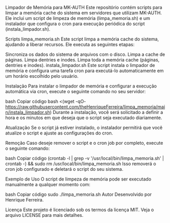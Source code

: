 Limpador de Memória para MK-AUTH
Este repositório contém scripts para limpar a memória cache do sistema em servidores que utilizam MK-AUTH. Ele inclui um script de limpeza de memória (limpa_memoria.sh) e um instalador que configura o cron para execução periódica do script (instala_limpador.sh).

Scripts
limpa_memoria.sh
Este script limpa a memória cache do sistema, ajudando a liberar recursos. Ele executa as seguintes etapas:

Sincroniza os dados do sistema de arquivos com o disco.
Limpa a cache de páginas.
Limpa dentries e inodes.
Limpa toda a memória cache (páginas, dentries e inodes).
instala_limpador.sh
Este script instala o limpador de memória e configura uma tarefa cron para executá-lo automaticamente em um horário escolhido pelo usuário.

Instalação
Para instalar o limpador de memória e configurar a execução automática via cron, execute o seguinte comando no seu servidor:

bash
Copiar código
bash <(wget -qO- https://raw.githubusercontent.com/theHenriqueFerreira/limpa_memoria/main/instala_limpador.sh)
Durante a instalação, você será solicitado a definir a hora e os minutos em que deseja que o script seja executado diariamente.

Atualização
Se o script já estiver instalado, o instalador permitirá que você atualize o script e ajuste as configurações do cron.

Remoção
Caso deseje remover o script e o cron job por completo, execute o seguinte comando:

bash
Copiar código
(crontab -l | grep -v '/usr/local/bin/limpa_memoria.sh' | crontab -) && sudo rm /usr/local/bin/limpa_memoria.sh
Isso removerá o cron job configurado e deletará o script do seu sistema.

Exemplo de Uso
O script de limpeza de memória pode ser executado manualmente a qualquer momento com:

bash
Copiar código
sudo ./limpa_memoria.sh
Autor
Desenvolvido por Henrique Ferreira.

Licença
Este projeto é licenciado sob os termos da licença MIT. Veja o arquivo LICENSE para mais detalhes.

